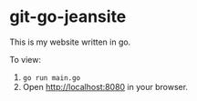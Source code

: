git-go-jeansite
===============

This is my website written in go.

To view:

1. `go run main.go`
1. Open [http://localhost:8080](http://localhost:8080/) in your browser.
